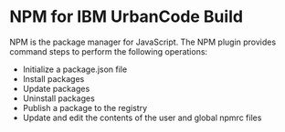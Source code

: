 
NPM for IBM UrbanCode Build
===========================

NPM is the package manager for JavaScript. The NPM plugin provides command steps to perform the following operations:

* Initialize a package.json file
* Install packages
* Update packages
* Uninstall packages
* Publish a package to the registry
* Update and edit the contents of the user and global npmrc files

